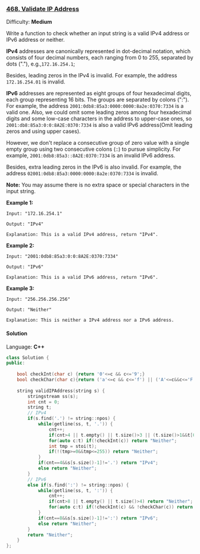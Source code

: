 ### [468\. Validate IP Address](https://leetcode.com/problems/validate-ip-address/)

Difficulty: **Medium**


Write a function to check whether an input string is a valid IPv4 address or IPv6 address or neither.

**IPv4** addresses are canonically represented in dot-decimal notation, which consists of four decimal numbers, each ranging from 0 to 255, separated by dots ("."), e.g.,`172.16.254.1`;

Besides, leading zeros in the IPv4 is invalid. For example, the address `172.16.254.01` is invalid.

**IPv6** addresses are represented as eight groups of four hexadecimal digits, each group representing 16 bits. The groups are separated by colons (":"). For example, the address `2001:0db8:85a3:0000:0000:8a2e:0370:7334` is a valid one. Also, we could omit some leading zeros among four hexadecimal digits and some low-case characters in the address to upper-case ones, so `2001:db8:85a3:0:0:8A2E:0370:7334` is also a valid IPv6 address(Omit leading zeros and using upper cases).

However, we don't replace a consecutive group of zero value with a single empty group using two consecutive colons (::) to pursue simplicity. For example, `2001:0db8:85a3::8A2E:0370:7334` is an invalid IPv6 address.

Besides, extra leading zeros in the IPv6 is also invalid. For example, the address `02001:0db8:85a3:0000:0000:8a2e:0370:7334` is invalid.

**Note:** You may assume there is no extra space or special characters in the input string.

**Example 1:**  

```
Input: "172.16.254.1"

Output: "IPv4"

Explanation: This is a valid IPv4 address, return "IPv4".
```

**Example 2:**  

```
Input: "2001:0db8:85a3:0:0:8A2E:0370:7334"

Output: "IPv6"

Explanation: This is a valid IPv6 address, return "IPv6".
```

**Example 3:**  

```
Input: "256.256.256.256"

Output: "Neither"

Explanation: This is neither a IPv4 address nor a IPv6 address.
```


#### Solution

Language: **C++**

```c++
class Solution {
public: 
    
    bool checkInt(char c) {return '0'<=c && c<='9';}
    bool checkChar(char c){return ('a'<=c && c<='f') || ('A'<=c&&c<='F');}
    
    string validIPAddress(string s) {
        stringstream ss(s);
        int cnt = 0;
        string t;
        // IPv4
        if(s.find('.') != string::npos) {
            while(getline(ss, t, '.')) {
                cnt++;
                if(cnt>4 || t.empty() || t.size()>3 || (t.size()>1&&t[0]=='0')) return "Neither";
                for(auto c:t) if(!checkInt(c)) return "Neither";
                int tmp = stoi(t);
                if(!(tmp>=0&&tmp<=255)) return "Neither";
            }
            if(cnt==4&&s[s.size()-1]!='.') return "IPv4";
            else return "Neither";
        }
        // IPv6
        else if(s.find(':') != string::npos) {
            while(getline(ss, t, ':')) {
                cnt++;
                if(cnt>8 || t.empty() || t.size()>4) return "Neither";
                for(auto c:t) if(!checkInt(c) && !checkChar(c)) return "Neither";
            }
            if(cnt==8&&s[s.size()-1]!=':') return "IPv6";
            else return "Neither";
        }
        return "Neither";
    }
};
```